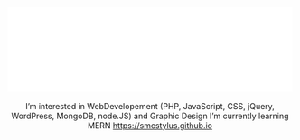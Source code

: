 <div align="center">
	<br>
		<img src="smcstylus.svg" width="800" height="150" alt="">
	<br>
	<div class="container">
				<p>
					I’m interested in WebDevelopement (PHP, JavaScript, CSS, jQuery, WordPress, MongoDB, node.JS) and Graphic Design
					<span class="space"></span>
						I’m currently learning MERN
					<span class="space"></span>
					<a class="underline-from-center" href="https://smcstylus.github.io">https://smcstylus.github.io</a>
        			</p>
	</div>
</div>
